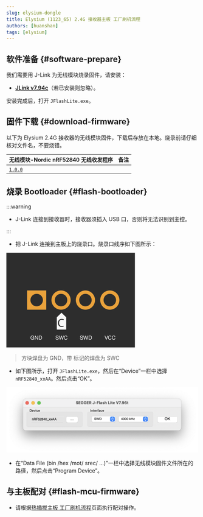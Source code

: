 ```yaml
---
slug: elysium-dongle
title: Elysium (1123_65) 2.4G 接收器主板 工厂刷机流程
authors: [huanshan]
tags: [elysium]
---
```


## 软件准备 {#software-prepare}

我们需要用 J-Link 为无线模块烧录固件，请安装：

* [**JLink v7.94c**](https://www.123pan.com/s/teb2jv-oMR2A.html)（若已安装则忽略）。

安装完成后，打开 `JFlashLite.exe`。

## 固件下载 {#download-firmware}

以下为 Elysium 2.4G 接收器的无线模块固件，下载后存放在本地。烧录前请仔细核对文件名，不要烧错。

| <Icon icon="fa-brands fa-bluetooth" /> 无线模块-Nordic nRF52840 无线收发程序 | 备注 |
|---|---|
| <Icon icon="fa-solid fa-circle-down" /> [`1.0.0`](https://cdn.shopify.com/s/files/1/0444/8259/2928/files/helix_nrf52840_ankh_1.0.0.hex?v=1727790535) | <Icon icon="fa-solid fa-minus" /> |

## 烧录 Bootloader {#flash-bootloader}

:::warning

* J-Link 连接到接收器时，接收器须插入 USB 口，否则将无法识别到主控。

:::

* 把 J-Link 连接到主板上的烧录口。烧录口线序如下图所示：

![](./swd.svg)

> 方块焊盘为 GND，带 <Icon icon="fa-solid fa-copyright" /> 标记的焊盘为 SWC

* 如下图所示，打开 `JFlashLite.exe`，然后在“Device”一栏中选择 `nRF52840_xxAA`。然后点击“OK”。

![](./jfl-nrf52840.png)

* 在“Data File (bin /hex /mot/ srec/ ...)”一栏中选择无线模块固件文件所在的路径，然后点击“Program Device”。

## 与主板配对 {#flash-mcu-firmware}

* 请根据[热插拔主板 工厂刷机流程](/confidential/elysium-hotswap#pair-with-dongle)页面执行配对操作。